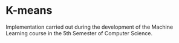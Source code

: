 # K-means
Implementation carried out during the development of the Machine Learning course in the 5th Semester of Computer Science.
